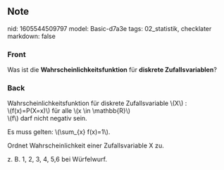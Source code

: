 ## Note
nid: 1605544509797
model: Basic-d7a3e
tags: 02_statistik, checklater
markdown: false

### Front
<p>Was ist die <b>Wahrscheinlichkeitsfunktion</b> für <b>diskrete
Zufallsvariablen</b>?

### Back
<div>Wahrscheinlichkeitsfunktion für diskrete Zufallsvariable \(X\) :</div><div>\(f(x)=P(X=x)\) für alle \(x \in \mathbb{R}\)</div><div>
</div><div>\(f\) darf nicht negativ sein.</div><p>


</p><div>Es muss gelten: \(\sum_{x} f(x)=1\).</div><p><span style="letter-spacing: 0.12852px;">Ordnet Wahrscheinlichkeit einer Zufallsvariable X zu. </span></p><p><span></span></p><p style="font-weight:400;letter-spacing:0.12852px;text-indent:0px;text-transform:none;white-space:normal;word-spacing:0px">z. B. 1, 2, 3, 4, 5,6 bei Würfelwurf.</p><p></p>
